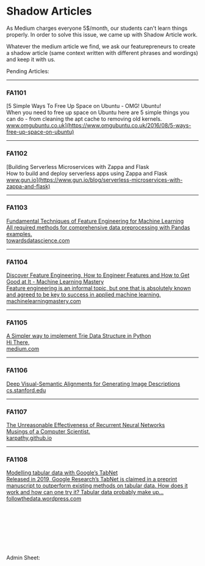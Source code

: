 # Shadow Articles


As Medium charges everyone 5$/month, our students can't learn things properly. In order to solve this issue, we came up with Shadow Article work.

Whatever the medium article we find, we ask our featurepreneurs to create a shadow article (same context written with different phrases and wordings) and keep it with us.

Pending Articles:

___

### FA1101
[5 Simple Ways To Free Up Space on Ubuntu - OMG! Ubuntu!  <br>
When you need to free up space on Ubuntu here are 5 simple things you can do - from cleaning the apt cache to removing old kernels.  <br>
www.omgubuntu.co.uk](https://www.omgubuntu.co.uk/2016/08/5-ways-free-up-space-on-ubuntu)

___

### FA1102
[Building Serverless Microservices with Zappa and Flask  <br>
How to build and deploy serverless apps using Zappa and Flask  <br>
www.gun.io](https://www.gun.io/blog/serverless-microservices-with-zappa-and-flask)

___

### FA1103
[Fundamental Techniques of Feature Engineering for Machine Learning  <br>
All required methods for comprehensive data preprocessing with Pandas examples.  <br>
towardsdatascience.com](https://towardsdatascience.com/feature-engineering-for-machine-learning-3a5e293a5114)

___

### FA1104
[Discover Feature Engineering, How to Engineer Features and How to Get Good at It - Machine Learning Mastery  <br>
Feature engineering is an informal topic, but one that is absolutely known and agreed to be key to success in applied machine learning.  <br>
machinelearningmastery.com](https://machinelearningmastery.com/discover-feature-engineering-how-to-engineer-features-and-how-to-get-good-at-it/)

___

### FA1105
[A Simpler way to implement Trie Data Structure in Python  <br>
Hi There, <br>
medium.com](https://medium.com/@info.gildacademy/a-simpler-way-to-implement-trie-data-structure-in-python-efa6a958a4f2)

___

### FA1106
[Deep Visual-Semantic Alignments for Generating Image Descriptions <br>
cs.stanford.edu](https://cs.stanford.edu/people/karpathy/deepimagesent/)

___

### FA1107
[The Unreasonable Effectiveness of Recurrent Neural Networks <br>
Musings of a Computer Scientist. <br>
karpathy.github.io](https://karpathy.github.io/2015/05/21/rnn-effectiveness/)

___

### FA1108
[Modelling tabular data with Google’s TabNet  <br>
Released in 2019, Google Research’s TabNet is claimed in a preprint manuscript to outperform existing methods on tabular data. How does it work and how can one try it? Tabular data probably make up…  <br>
followthedata.wordpress.com](https://followthedata.wordpress.com/2020/01/27/modelling-tabular-data-with-googles-tabnet/)
​

​

​

​

​

Admin Sheet: